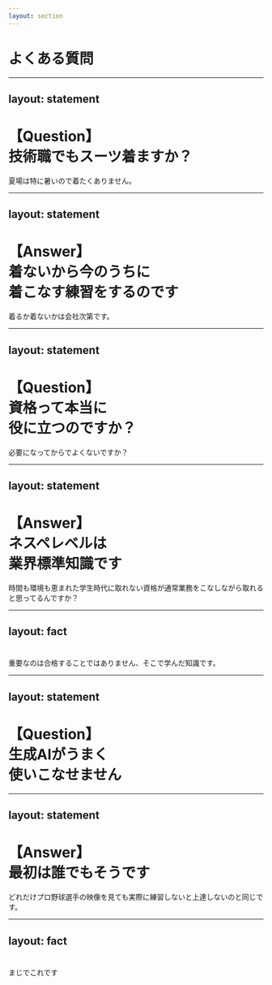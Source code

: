 ```yaml
---
layout: section
---
```


# よくある質問

---
layout: statement
---

# 【Question】<br>技術職でもスーツ着ますか？

夏場は特に暑いので着たくありません。

---
layout: statement
---

# 【Answer】<br>着ないから今のうちに<br>着こなす練習をするのです

着るか着ないかは会社次第です。

---
layout: statement
---

# 【Question】<br>資格って本当に<br>役に立つのですか？

必要になってからでよくないですか？

---
layout: statement
---

# 【Answer】<br>ネスペレベルは<br>業界標準知識です

時間も環境も恵まれた学生時代に取れない資格が通常業務をこなしながら取れると思ってるんですか？

---
layout: fact
---

# <AutoFitText modelValue="逃げたら一つ"/>

# <AutoFitText modelValue="進めば二つ手に入る"/>

重要なのは合格することではありません、そこで学んだ知識です。

---
layout: statement
---

# 【Question】<br>生成AIがうまく<br>使いこなせません

---
layout: statement
---

# 【Answer】<br>最初は誰でもそうです

どれだけプロ野球選手の映像を見ても実際に練習しないと上達しないのと同じです。

---
layout: fact
---

# <AutoFitText modelValue="よくわかんないけど"/>

# <AutoFitText modelValue="なんかわかった！"/>

まじでこれです
